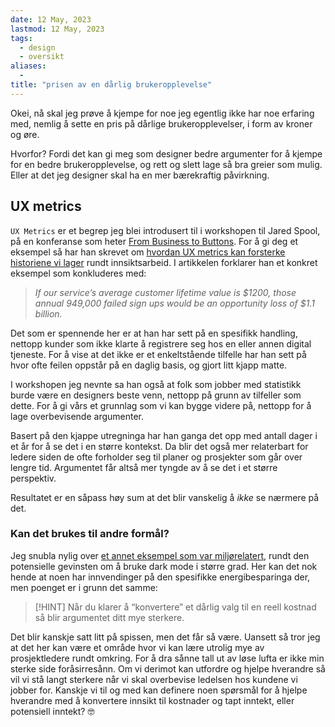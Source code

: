 ```yaml
---
date: 12 May, 2023
lastmod: 12 May, 2023
tags:
  - design
  - oversikt
aliases:
  - 
title: "prisen av en dårlig brukeropplevelse"
---
```

Okei, nå skal jeg prøve å kjempe for noe jeg egentlig ikke har noe erfaring med, nemlig å sette en pris på dårlige brukeropplevelser, i form av kroner og øre.

Hvorfor? Fordi det kan gi meg som designer bedre argumenter for å kjempe for en bedre brukeropplevelse, og rett og slett lage så bra greier som mulig. Eller at det jeg designer skal ha en mer bærekraftig påvirkning.

## UX metrics

`UX Metrics` er et begrep jeg blei introdusert til i workshopen til Jared Spool, på en konferanse som heter [From Business to Buttons](https://frombusinesstobuttons.com/). For å gi deg et eksempel så har han skrevet om [hvordan UX metrics kan forsterke historiene vi lager](https://articles.uie.com/combining-our-ux-metrics-with-compelling-emotional-stories/) rundt innsiktsarbeid. I artikkelen forklarer han et konkret eksempel som konkluderes med:

> *If our service’s average customer lifetime value is $1200, those annual 949,000 failed sign ups would be an opportunity loss of $1.1 billion.*

Det som er spennende her er at han har sett på en spesifikk handling, nettopp kunder som ikke klarte å registrere seg hos en eller annen digital tjeneste. For å vise at det ikke er et enkeltstående tilfelle har han sett på hvor ofte feilen oppstår på en daglig basis, og gjort litt kjapp matte.

I workshopen jeg nevnte sa han også at folk som jobber med statistikk burde være en designers beste venn, nettopp på grunn av tilfeller som dette. For å gi vårs et grunnlag som vi kan bygge videre på, nettopp for å lage overbevisende argumenter.

Basert på den kjappe utregninga har han ganga det opp med antall dager i et år for å se det i en større kontekst. Da blir det også mer relaterbart for ledere siden de ofte forholder seg til planer og prosjekter som går over lengre tid. Argumentet får altså mer tyngde av å se det i et større perspektiv.

Resultatet er en såpass høy sum at det blir vanskelig å *ikke* se nærmere på det.

### Kan det brukes til andre formål?

Jeg snubla nylig over [et annet eksempel som var miljørelatert](https://endtimes.dev/actually-dark-mode-can-save-the-world/), rundt den potensielle gevinsten om å bruke dark mode i større grad. Her kan det nok hende at noen har innvendinger på den spesifikke energibesparinga der, men poenget er i grunn det samme:

> [!HINT] Når du klarer å “konvertere” et dårlig valg til en reell kostnad så blir argumentet ditt mye sterkere.

Det blir kanskje satt litt på spissen, men det får så være. Uansett så tror jeg at det her kan være et område hvor vi kan lære utrolig mye av prosjektledere rundt omkring. For å dra sånne tall ut av løse lufta er ikke min sterke side foråsirresånn. Om vi derimot kan utfordre og hjelpe hverandre så vil vi stå langt sterkere når vi skal overbevise ledelsen hos kundene vi jobber for. Kanskje vi til og med kan definere noen spørsmål for å hjelpe hverandre med å konvertere innsikt til kostnader og tapt inntekt, eller potensiell inntekt? 🤓
